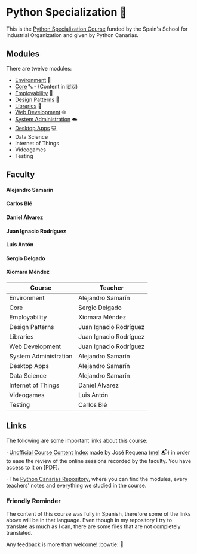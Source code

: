 # Python Specialization :snake:
This is the [Python Specialization Course](https://www.eoi.es/es/cursos/34426/curso-de-especializacion-en-python-la-laguna-santa-cruz-de-tenerife) funded by the Spain's School for Industrial Organization and given by Python Canarias. 

## Modules
There are twelve modules:
- [Environment](./01-environment/README.md) :deciduous_tree:
- [Core](https://github.com/pythoncanarias/eoi/blob/master/02-core/README.md) :abc: - (Content in :es:)
- [Employability](./03-employability/README.md) :necktie:
- [Design Patterns](./04-patterns/README.md) :wrench:
- [Libraries](./05-libs/README.md) :aerial_tramway:
- [Web Development](./06-web/README.md) :globe_with_meridians:
- [System Administration](./07-sysadmin/README.md) :cloud:
- [Desktop Apps](./08-desktop-apps/README.md) :computer:
- Data Science
- Internet of Things
- Videogames
- Testing

## Faculty
#### Alejandro Samarín
#### Carlos Blé
#### Daniel Álvarez
#### Juan Ignacio Rodríguez
#### Luis Antón
#### Sergio Delgado
#### Xiomara Méndez

Course | Teacher
---------- | ----------
Environment | Alejandro Samarín
Core | Sergio Delgado
Employability | Xiomara Méndez
Design Patterns | Juan Ignacio Rodríguez
Libraries | Juan Ignacio Rodríguez
Web Development | Juan Ignacio Rodríguez
System Administration | Alejandro Samarín
Desktop Apps | Alejandro Samarín
Data Science | Alejandro Samarín
Internet of Things | Daniel Álvarez
Videogames | Luis Antón
Testing | Carlos Blé

## Links
The following are some important links about this course:

· [Unofficial Course Content Index](./00-index/README.md) made by José Requena ([me!](https://twitter.com/joserequenaidv) :mailbox_with_mail:) in order to ease the review of the online sessions recorded by the faculty. You have access to it on [PDF].

· The [Python Canarias Repository](https://github.com/pythoncanarias/eoi), where you can find the modules, every teachers' notes and everything we studied in the course.

### Friendly Reminder
The content of this course was fully in Spanish, therefore some of the links above will be in that language. Even though in my repository I try to translate as much as I can, there are some files that are not completely translated.

Any feedback is more than welcome! :bowtie: :bookmark:

